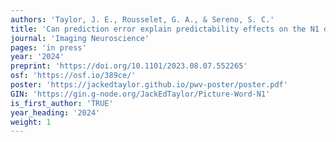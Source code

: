 ```yaml
---
authors: 'Taylor, J. E., Rousselet, G. A., & Sereno, S. C.'
title: 'Can prediction error explain predictability effects on the N1 during picture-word verification?'
journal: 'Imaging Neuroscience'
pages: 'in press'
year: '2024'
preprint: 'https://doi.org/10.1101/2023.08.07.552265'
osf: 'https://osf.io/389ce/'
poster: 'https://jackedtaylor.github.io/pwv-poster/poster.pdf'
GIN: 'https://gin.g-node.org/JackEdTaylor/Picture-Word-N1'
is_first_author: 'TRUE'
year_heading: '2024'
weight: 1
---
```

